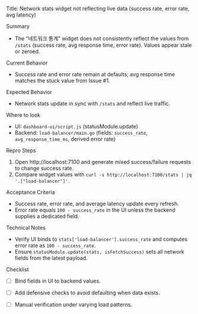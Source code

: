 Title: Network stats widget not reflecting live data (success rate, error rate, avg latency)

Summary
- The “네트워크 통계” widget does not consistently reflect the values from `/stats` (success rate, avg response time, error rate). Values appear stale or zeroed.

Current Behavior
- Success rate and error rate remain at defaults; avg response time matches the stuck value from Issue #1.

Expected Behavior
- Network stats update in sync with `/stats` and reflect live traffic.

Where to look
- UI: `dashboard-ui/script.js` (statusModule.update)
- Backend: `load-balancer/main.go` (fields: `success_rate`, `avg_response_time_ms`, derived error rate)

Repro Steps
1. Open http://localhost:7100 and generate mixed success/failure requests to change success rate.
2. Compare widget values with `curl -s http://localhost:7100/stats | jq '.["load-balancer"]'`.

Acceptance Criteria
- Success rate, error rate, and average latency update every refresh.
- Error rate equals `100 - success_rate` in the UI unless the backend supplies a dedicated field.

Technical Notes
- Verify UI binds to `stats['load-balancer'].success_rate` and computes error rate as `100 - success_rate`.
- Ensure `statusModule.update(stats, isFetchSuccess)` sets all network fields from the latest payload.

Checklist
- [ ] Bind fields in UI to backend values.
- [ ] Add defensive checks to avoid defaulting when data exists.
- [ ] Manual verification under varying load patterns.

